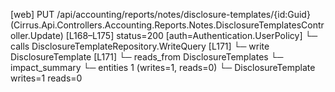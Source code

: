 [web] PUT /api/accounting/reports/notes/disclosure-templates/{id:Guid}  (Cirrus.Api.Controllers.Accounting.Reports.Notes.DisclosureTemplatesController.Update)  [L168–L175] status=200 [auth=Authentication.UserPolicy]
  └─ calls DisclosureTemplateRepository.WriteQuery [L171]
  └─ write DisclosureTemplate [L171]
    └─ reads_from DisclosureTemplates
  └─ impact_summary
    └─ entities 1 (writes=1, reads=0)
      └─ DisclosureTemplate writes=1 reads=0

